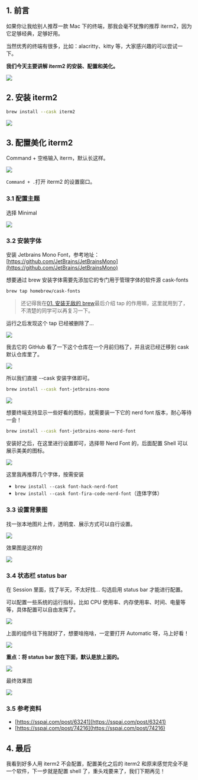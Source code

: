 ## 1. 前言
如果你让我给别人推荐一款 Mac 下的终端，那我会毫不犹豫的推荐 iterm2，因为它足够经典，足够好用。

当然优秀的终端有很多，比如：alacritty、kitty 等，大家感兴趣的可以尝试一下。

**我们今天主要讲解 iterm2 的安装、配置和美化。**

![](https://cdn.nlark.com/yuque/0/2024/png/1863084/1718811641750-bd6a5c60-7140-43a3-9900-7ccfdf0fc6a3.png)

## 2. 安装 iterm2
```bash
brew install --cask iterm2
```

![](https://cdn.nlark.com/yuque/0/2024/png/1863084/1718809117972-e65fa197-44cc-48cc-b613-58d042eab1fe.png)

## 3. 配置美化 iterm2
Command + 空格输入 iterm，默认长这样。

![](https://cdn.nlark.com/yuque/0/2024/png/1863084/1718809300971-a87d2374-0fb5-478a-bd11-a28f126c0010.png)

`Command + .`打开 iterm2 的设置窗口。

### 3.1 配置主题
选择 Minimal

![](https://cdn.nlark.com/yuque/0/2024/png/1863084/1718809413751-842a9c4f-3766-44c3-a344-ca240225c75d.png)

### 3.2 安装字体
安装 Jetbrains Mono Font，参考地址：[https://github.com/JetBrains/JetBrainsMono](https://github.com/JetBrains/JetBrainsMono)

想要通过 brew 安装字体需要先添加它的专门用于管理字体的软件源 cask-fonts

```bash
brew tap homebrew/cask-fonts
```

> 还记得我在[01. 安装无敌的 brew](./01.%20安装无敌的%20brew.md)最后介绍 tap 的作用嘛，这里就用到了，不清楚的同学可以再复习一下。

运行之后发现这个 tap 已经被删除了...

![](https://cdn.nlark.com/yuque/0/2024/png/1863084/1718809765304-975d4635-f10f-4fc8-9e6a-eecce939da4d.png)

我去它的 GitHub 看了一下这个仓库在一个月前归档了，并且说已经迁移到 cask 默认仓库里了。

![](https://cdn.nlark.com/yuque/0/2024/png/1863084/1718809851949-5b2aab77-2741-47b6-beff-466304cf680b.png)

所以我们直接 --cask 安装字体即可。

```bash
brew install --cask font-jetbrains-mono
```

![](https://cdn.nlark.com/yuque/0/2024/png/1863084/1718809943800-7b89af0b-1a8e-4570-b653-937b62f3f440.png)

想要终端支持显示一些好看的图标，就需要装一下它的 nerd font 版本，耐心等待一会！

```bash
brew install --cask font-jetbrains-mono-nerd-font
```

安装好之后，在这里进行设置即可，选择带 Nerd Font 的，后面配置 Shell 可以展示美美的图标。

![](https://cdn.nlark.com/yuque/0/2024/png/1863084/1718810505919-f25d39e2-8984-4c67-b2d2-d426999993be.png)

这里我再推荐几个字体，按需安装

+ `brew install --cask font-hack-nerd-font`
+ `brew install --cask font-fira-code-nerd-font`（连体字体）

### 3.3 设置背景图
找一张本地图片上传，透明度、展示方式可以自行设置。

![](https://cdn.nlark.com/yuque/0/2024/png/1863084/1718810652798-3e6332f7-d08f-4b59-8279-e6a761e9d20d.png)

效果图是这样的

![](https://cdn.nlark.com/yuque/0/2024/png/1863084/1718810762799-886bf879-eead-4b59-8345-d6d7828f2bc1.png)

### 3.4 状态栏 status bar
在 Session 里面，找了半天，不太好找... 勾选启用 status bar 才能进行配置。

可以配置一些系统的运行指标，比如 CPU 使用率、内存使用率、时间、电量等等，具体配置可以自由发挥了。

![](https://cdn.nlark.com/yuque/0/2024/png/1863084/1718810805521-0f8e92d8-a030-459b-9c2f-05b81716cd38.png)

上面的组件往下拖就好了，想要啥拖啥，一定要打开 Automatic 呀，马上好看！

![](https://cdn.nlark.com/yuque/0/2024/png/1863084/1718810954814-aa8f8f07-37f3-49c4-94d1-d5795d9ae826.png)

**重点：将 status bar 放在下面，默认是放上面的。**

![](https://cdn.nlark.com/yuque/0/2024/png/1863084/1718811292099-4752421c-5284-41e6-9e59-8038e79933c6.png)

最终效果图

![](https://cdn.nlark.com/yuque/0/2024/png/1863084/1718811092571-661fc98a-eff3-4adb-82a5-45f9cef1412c.png)

### 3.5 参考资料
+ [https://sspai.com/post/63241](https://sspai.com/post/63241)
+ [https://sspai.com/post/74216](https://sspai.com/post/74216)

## 4. 最后
我看到好多人用 iterm2 不会配置，配置美化之后的 iterm2 和原来感觉完全不是一个软件，下一步就是配置 shell 了，重头戏要来了，我们下期再见！
